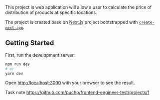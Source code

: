 This project is web application will allow a user to calculate the price of distribution of products at specific locations.

The project is created base on [Next.js](https://nextjs.org/) project bootstrapped with [`create-next-app`](https://github.com/vercel/next.js/tree/canary/packages/create-next-app).

## Getting Started

First, run the development server:

```bash
npm run dev
# or
yarn dev
```

Open [http://localhost:3000](http://localhost:3000) with your browser to see the result.

Task note
https://github.com/puchp/frontend-engineer-test/projects/1
